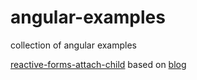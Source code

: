 # angular-examples
collection of angular examples

[reactive-forms-attach-child](https://github.com/thomcz/angular-examples/tree/master/reactive-forms-attach-child) based on [blog](https://davembush.github.io/attaching-an-angular-child-component-s-form-to-a-parent/)

